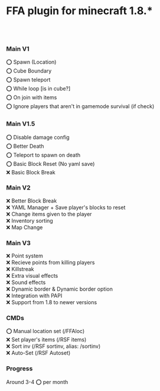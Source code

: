 # FFA plugin for minecraft 1.8.*
<br> <br>
### Main V1
⭕ Spawn (Location)<br>
⭕ Cube Boundary<br>
⭕ Spawn teleport<br>
⭕ While loop [is in cube?]<br>
⭕ On join with items<br>
⭕ Ignore players that aren't in gamemode survival (if check)<br>
### Main V1.5
⭕ Disable damage config<br>
⭕ Better Death<br>
⭕ Teleport to spawn on death<br>
⭕ Basic Block Reset (No yaml save)<br>
❌ Basic Block Break<br>
### Main V2
❌ Better Block Break<br>
❌ YAML Manager + Save player's blocks to reset<br>
❌ Change items given to the player<br>
❌ Inventory sorting<br>
❌ Map Change<br>
### Main V3
❌ Point system<br>
❌ Recieve points from killing players<br>
❌ Killstreak<br>
❌ Extra visual effects<br>
❌ Sound effects<br>
❌ Dynamic border & Dynamic border option<br>
❌ Integration with PAPI<br>
❌ Support from 1.8 to newer versions<br>

### CMDs
⭕ Manual location set (/FFAloc)<br>
❌ Set player's items (/RSF items)<br>
❌ Sort inv (/RSF sortinv, alias: /sortinv)<br>
❌ Auto-Set (/RSF Autoset)<br>

### Progress
Around 3-4 ⭕ per month
